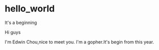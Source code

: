 # hello_world
It's a beginning

Hi guys

I'm Edwin Chou,nice to meet you.
I'm a gopher.It's begin from this year.
